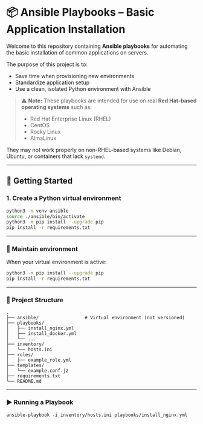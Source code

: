 # 📦 Ansible Playbooks – Basic Application Installation

Welcome to this repository containing **Ansible playbooks** for automating the basic installation of common applications on servers.

The purpose of this project is to:
- Save time when provisioning new environments
- Standardize application setup
- Use a clean, isolated Python environment with Ansible

> ⚠️ **Note:** These playbooks are intended for use on real **Red Hat-based operating systems** such as:
> - Red Hat Enterprise Linux (RHEL)
> - CentOS
> - Rocky Linux
> - AlmaLinux

They may not work properly on non-RHEL-based systems like Debian, Ubuntu, or containers that lack `systemd`.

---

## 🚀 Getting Started

### 1. Create a Python virtual environment

```bash
python3 -m venv ansible
source ./ansible/bin/activate
python3 -m pip install --upgrade pip
pip install -r requirements.txt
```

---

### 🔧 Maintain environment

When your virtual environment is active:
```bash
python3 -m pip install --upgrade pip
pip install -r requirements.txt
```

---

### 📁 Project Structure

```
.
├── ansible/                 # Virtual environment (not versioned)
├── playbooks/
│   ├── install_nginx.yml
│   ├── install_docker.yml
│   └── ...
├── inventory/
│   └── hosts.ini
├── roles/
│   ├── example_role.yml
├── templates/
│   └── example.conf.j2
├── requirements.txt
└── README.md
```

---

### ▶️ Running a Playbook

```
ansible-playbook -i inventory/hosts.ini playbooks/install_nginx.yml
```




